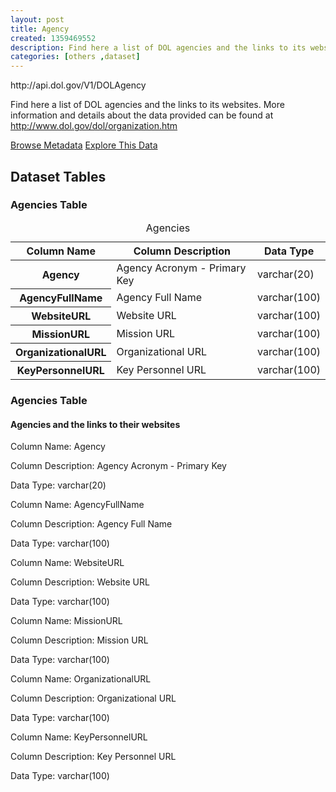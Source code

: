 ```yaml
---
layout: post
title: Agency
created: 1359469552
description: Find here a list of DOL agencies and the links to its websites.
categories: [others ,dataset]
---
```


<div class="force_wrap apiurl">
<p>http://api.dol.gov/V1/DOLAgency</p>
</div>


<p>Find here a list of DOL agencies and the links to its websites. More information and details about the data provided can be found at <a href="http://www.dol.gov/dol/organization.htm">http://www.dol.gov/dol/organization.htm</a></p>

<a href ="http://api.dol.gov/V1/DOLAgency/$metadata" class="button radius button_dataset">Browse Metadata</a>
<a href ="https://devtools.dol.gov/APISampler/Home/Index1?datasetName=DOL%20Agency" class="button radius button_dataset">Explore This Data</a>

## Dataset Tables  

<div class="dsktp_tbl">
	<h3>Agencies Table</h3>
	<table summary="Agencies and the links to their websites">
		<caption>Agencies</caption>
		<thead>
			<tr>
				<th scope="col">Column Name</th>
				<th scope="col">Column Description</th>
				<th scope="col">Data Type</th>
			</tr>
		</thead>
		<tbody>
			<tr>
				<th scope="row">Agency</th>
				<td>Agency Acronym - Primary Key</td>
				<td>varchar(20)</td>
			</tr>
			<tr>
				<th scope="row">AgencyFullName</th>
				<td>Agency Full Name</td>
				<td>varchar(100)</td>
			</tr>
			<tr>
				<th scope="row">WebsiteURL</th>
				<td>Website URL</td>
				<td>varchar(100)</td>
			</tr>
			<tr>
				<th scope="row">MissionURL</th>
				<td>Mission URL</td>
				<td>varchar(100)</td>
			</tr>
			<tr>
				<th scope="row">OrganizationalURL</th>
				<td>Organizational URL</td>
				<td>varchar(100)</td>
			</tr>
			<tr>
				<th scope="row">KeyPersonnelURL</th>
				<td>Key Personnel URL</td>
				<td>varchar(100)</td>
			</tr>
		</tbody>
	</table>
</div>

<div class="mbl_tbl">
	<h3>Agencies Table</h3>
	<h4>Agencies and the links to their websites</h4>
	<div class="odd_row">
		<p class="mbl-strng">Column Name: Agency</p>
		<p><span class="mbl-strng">Column Description:</span> Agency Acronym - Primary Key</p>
		<p><span class="mbl-strng">Data Type:</span> varchar(20)</p>		
	</div>
	<div class="even_row">
		<p class="mbl-strng">Column Name: AgencyFullName</p>
		<p><span class="mbl-strng">Column Description:</span> Agency Full Name</p>
		<p><span class="mbl-strng">Data Type:</span> varchar(100)</p>		
	</div>
	<div class="odd_row">
		<p class="mbl-strng">Column Name: WebsiteURL</p>
		<p><span class="mbl-strng">Column Description:</span> Website URL</p>
		<p><span class="mbl-strng">Data Type:</span> varchar(100)</p>		
	</div>
	<div class="even_row">
		<p class="mbl-strng">Column Name: MissionURL</p>
		<p><span class="mbl-strng">Column Description:</span> Mission URL</p>
		<p><span class="mbl-strng">Data Type:</span> varchar(100)</p>		
	</div>
	<div class="odd_row">
		<p class="mbl-strng">Column Name: OrganizationalURL</p>
		<p><span class="mbl-strng">Column Description:</span> Organizational URL</p>
		<p><span class="mbl-strng">Data Type:</span> varchar(100)</p>		
	</div>
	<div class="even_row">
		<p class="mbl-strng">Column Name: KeyPersonnelURL</p>
		<p><span class="mbl-strng">Column Description:</span> Key Personnel URL</p>
		<p><span class="mbl-strng">Data Type:</span> varchar(100)</p>		
	</div>
</div>
